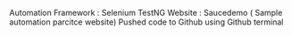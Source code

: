 Automation Framework : Selenium TestNG
Website : Saucedemo ( Sample automation parcitce website)
Pushed code to Github using Github terminal
